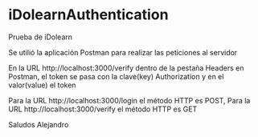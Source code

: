 # iDolearnAuthentication
Prueba de iDolearn

Se utilió la aplicación Postman para realizar las peticiones al servidor

En la URL http://localhost:3000/verify dentro de la pestaña Headers en Postman, el token se pasa con la clave(key) Authorization y en el valor(value) el token

Para la URL http://localhost:3000/login el método HTTP es POST, 
Para la URL http://localhost:3000/verify el método HTTP es GET

Saludos Alejandro

